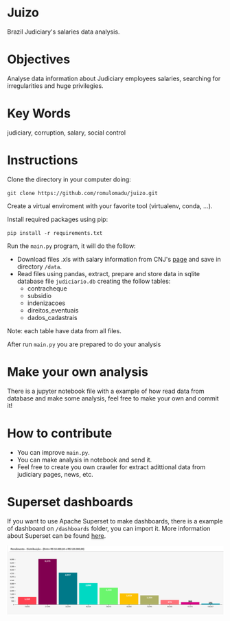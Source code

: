 # Juizo

Brazil Judiciary's salaries data analysis.
 
# Objectives

Analyse data information about Judiciary employees salaries, searching for irregularities and huge privilegies. 

# Key Words

judiciary, corruption, salary, social control

# Instructions

Clone the directory in your computer doing: 

`git clone https://github.com/romulomadu/juizo.git`

Create a virtual enviroment with your favorite tool (virtualenv, conda, ...).

Install required packages using pip:

`pip install -r requirements.txt`

Run the `main.py` program, it will do the follow:

* Download files .xls with salary information from CNJ's [page](http://www.cnj.jus.br/transparencia/remuneracao-dos-magistrados) and save in directory `/data`.
* Read files using pandas, extract, prepare and store data in sqlite database file `judiciario.db` creating the follow tables:
  - contracheque
  - subsidio
  - indenizacoes
  - direitos_eventuais
  - dados_cadastrais

Note: each table have data from all files.

After run `main.py` you are prepared to do your analysis 

# Make your own analysis

There is a jupyter notebook file with a example of how read data from database and make some analysis, feel free to make your own and commit it!

# How to contribute

- You can improve `main.py`.
- You can make analysis in notebook and send it.
- Feel free to create you own crawler for extract adittional data from judiciary pages, news, etc.

# Superset dashboards

If you want to use Apache Superset to make dashboards, there is a example of dashboard on `/dashboards` folder, you can import it. More information about Superset can be found [here](https://superset.incubator.apache.org/).

![figura1](superset_example.png)



  

 





